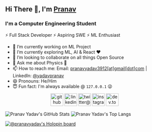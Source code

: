 ## Hi There 👋, I'm [Pranav](https://github.com/pranav-yadav)
### I'm a Computer Engineering Student
<!-- ![Conways Game of Life](https://upload.wikimedia.org/wikipedia/commons/e/e6/Conways_game_of_life_breeder_animation.gif) -->
⚡ Full Stack Developer ⚡ Aspiring SWE ⚡ ML Enthusiast

- 🔭 I’m currently working on ML Project
- 🌱 I’m currently exploring ML, AI & React :heart:
- 👯 I’m looking to collaborate on all things Open Source
- 💬 Ask me about Physics 🌌
- 📫 How to reach me: Email: [pranavyadav3912[at]gmail[dot]com](mailto:pranavyadav3912@gmail.com) | LinkedIn: [@yadavpranav](https://www.linkedin.com/in/yadavpranav/)
- 😄 Pronouns: He/Him
- 😇 Fun fact: I'm always available @ `127.0.0.1` 😜

<!-- [<img src='https://cdn.jsdelivr.net/npm/simple-icons@3.0.1/icons/github.svg' alt='github' height='30'>](https://github.com/pranav-yadav)
<img src='https://cdn.jsdelivr.net/npm/simple-icons@3.0.1/icons/dev-dot-to.svg' alt='dev.to@pranavyadav' height='30'>](https://dev.to/pranavyadav)  [<img src='https://cdn.jsdelivr.net/npm/simple-icons@3.0.1/icons/linkedin.svg' alt='linkedin@yadavpranav' height='30'>](https://www.linkedin.com/in/yadavpranav/)  [<img src='https://cdn.jsdelivr.net/npm/simple-icons@3.0.1/icons/instagram.svg' alt='instagram@yadavpranav_' height='30'>](https://www.instagram.com/yadavpranav_/)  [<img src='https://cdn.jsdelivr.net/npm/simple-icons@3.0.1/icons/twitter.svg' alt='twitter@pranavyadav_' height='30'>](https://twitter.com/pranavyadav_) -->

<!-- Profiles -->
<p align="center">
  <a href="https://github.com/pranav-yadav"><img src='https://cdn.jsdelivr.net/npm/simple-icons@latest/icons/github.svg' alt='github' height='40'/></a>
  <a href="https://www.linkedin.com/in/yadavpranav"><img src='https://cdn.jsdelivr.net/npm/simple-icons@latest/icons/linkedin.svg' alt='linkedin@yadavpranav' height='40'/></a>
  <a href="https://twitter.com/pranavyadav_"><img src='https://cdn.jsdelivr.net/npm/simple-icons@latest/icons/twitter.svg' alt='twitter@pranavyadav_' height='40'></a>
  <a href="https://www.instagram.com/yadavpranav_"><img src='https://cdn.jsdelivr.net/npm/simple-icons@latest/icons/instagram.svg' alt='instagram@yadavpranav_' height='40'/></a>
  <a href="https://dev.to/pranavyadav"><img src='https://cdn.jsdelivr.net/npm/simple-icons@latest/icons/dev-dot-to.svg' alt='dev.to@pranavyadav' height='40'/></a>
</p>

<!-- Stats -->
<picture>
<source 
  srcset="https://github-readme-stats.vercel.app/api?username=pranav-yadav&show_icons=true&theme=dark"
  media="(prefers-color-scheme: dark)"
/>
<source
  srcset="https://github-readme-stats.vercel.app/api?username=pranav-yadav&show_icons=true"
  media="(prefers-color-scheme: light), (prefers-color-scheme: no-preference)"
/>
<img src="https://github-readme-stats.vercel.app/api?username=pranav-yadav&show_icons=true" alt="Pranav Yadav's GitHub Stats" />
</picture>

<!-- Top Langs -->
<picture>
<source 
  srcset="https://github-readme-stats.vercel.app/api/top-langs/?username=pranav-yadav&layout=compact&show_icons=true&theme=dark"
  media="(prefers-color-scheme: dark)"
/>
<source
  srcset="https://github-readme-stats.vercel.app/api/top-langs/?username=pranav-yadav&layout=compact&show_icons=true"
  media="(prefers-color-scheme: light), (prefers-color-scheme: no-preference)"
/>
<img src="https://github-readme-stats.vercel.app/api/top-langs/?username=pranav-yadav&layout=compact&show_icons=true" alt="Pranav Yadav's Top Langs" />
</picture>

<!-- Holopin Badhe Board -->
[![@pranavyadav's Holopin board](https://holopin.me/pranavyadav)](https://holopin.io/@pranavyadav)
